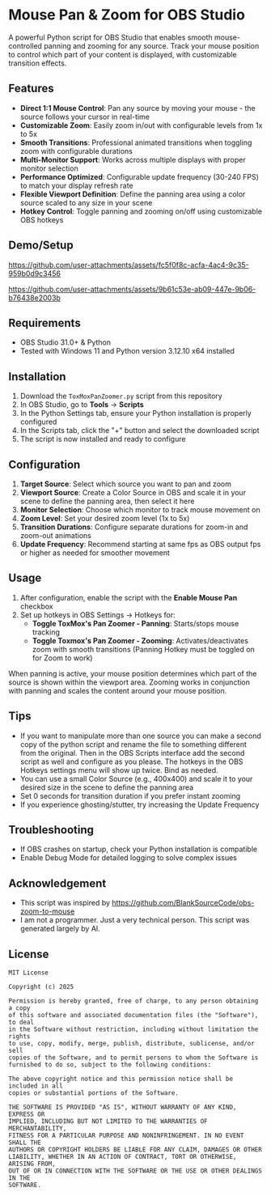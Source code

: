 # Mouse Pan & Zoom for OBS Studio

A powerful Python script for OBS Studio that enables smooth mouse-controlled panning and zooming for any source. Track your mouse position to control which part of your content is displayed, with customizable transition effects.

## Features

- **Direct 1:1 Mouse Control**: Pan any source by moving your mouse - the source follows your cursor in real-time
- **Customizable Zoom**: Easily zoom in/out with configurable levels from 1x to 5x
- **Smooth Transitions**: Professional animated transitions when toggling zoom with configurable durations
- **Multi-Monitor Support**: Works across multiple displays with proper monitor selection
- **Performance Optimized**: Configurable update frequency (30-240 FPS) to match your display refresh rate
- **Flexible Viewport Definition**: Define the panning area using a color source scaled to any size in your scene
- **Hotkey Control**: Toggle panning and zooming on/off using customizable OBS hotkeys

## Demo/Setup
https://github.com/user-attachments/assets/fc5f0f8c-acfa-4ac4-9c35-959b0d9c3456

https://github.com/user-attachments/assets/9b61c53e-ab09-447e-9b06-b76438e2003b

## Requirements

- OBS Studio 31.0+ & Python
- Tested with Windows 11 and Python version 3.12.10 x64 installed

## Installation

1. Download the `ToxMoxPanZoomer.py` script from this repository
2. In OBS Studio, go to **Tools** → **Scripts**
3. In the Python Settings tab, ensure your Python installation is properly configured
4. In the Scripts tab, click the "+" button and select the downloaded script
5. The script is now installed and ready to configure

## Configuration

1. **Target Source**: Select which source you want to pan and zoom
2. **Viewport Source**: Create a Color Source in OBS and scale it in your scene to define the panning area, then select it here
3. **Monitor Selection**: Choose which monitor to track mouse movement on
4. **Zoom Level**: Set your desired zoom level (1x to 5x)
5. **Transition Durations**: Configure separate durations for zoom-in and zoom-out animations
6. **Update Frequency**: Recommend starting at same fps as OBS output fps or higher as needed for smoother movement

## Usage

1. After configuration, enable the script with the **Enable Mouse Pan** checkbox
2. Set up hotkeys in OBS Settings → Hotkeys for:
   - **Toggle ToxMox's Pan Zoomer - Panning**: Starts/stops mouse tracking
   - **Toggle Toxmox's Pan Zoomer - Zooming**: Activates/deactivates zoom with smooth transitions (Panning Hotkey must be toggled on for Zoom to work)

When panning is active, your mouse position determines which part of the source is shown within the viewport area. Zooming works in conjunction with panning and scales the content around your mouse position.

## Tips

- If you want to manipulate more than one source you can make a second copy of the python script and rename the file to something different from the original. Then in the OBS Scripts interface add the second script as well and configure as you please. The hotkeys in the OBS Hotkeys settings menu will show up twice. Bind as needed.
- You can use a small Color Source (e.g., 400x400) and scale it to your desired size in the scene to define the panning area
- Set 0 seconds for transition duration if you prefer instant zooming
- If you experience ghosting/stutter, try increasing the Update Frequency

## Troubleshooting

- If OBS crashes on startup, check your Python installation is compatible
- Enable Debug Mode for detailed logging to solve complex issues

## Acknowledgement

- This script was inspired by https://github.com/BlankSourceCode/obs-zoom-to-mouse
- I am not a programmer. Just a very technical person. This script was generated largely by AI.

## License

```
MIT License

Copyright (c) 2025

Permission is hereby granted, free of charge, to any person obtaining a copy
of this software and associated documentation files (the "Software"), to deal
in the Software without restriction, including without limitation the rights
to use, copy, modify, merge, publish, distribute, sublicense, and/or sell
copies of the Software, and to permit persons to whom the Software is
furnished to do so, subject to the following conditions:

The above copyright notice and this permission notice shall be included in all
copies or substantial portions of the Software.

THE SOFTWARE IS PROVIDED "AS IS", WITHOUT WARRANTY OF ANY KIND, EXPRESS OR
IMPLIED, INCLUDING BUT NOT LIMITED TO THE WARRANTIES OF MERCHANTABILITY,
FITNESS FOR A PARTICULAR PURPOSE AND NONINFRINGEMENT. IN NO EVENT SHALL THE
AUTHORS OR COPYRIGHT HOLDERS BE LIABLE FOR ANY CLAIM, DAMAGES OR OTHER
LIABILITY, WHETHER IN AN ACTION OF CONTRACT, TORT OR OTHERWISE, ARISING FROM,
OUT OF OR IN CONNECTION WITH THE SOFTWARE OR THE USE OR OTHER DEALINGS IN THE
SOFTWARE.
``` 
